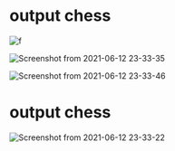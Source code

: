 # output chess

![f](https://user-images.githubusercontent.com/80582110/121786683-d57b4e80-cbd6-11eb-9df4-cc4c739b91e0.jpg)


![Screenshot from 2021-06-12 23-33-35](https://user-images.githubusercontent.com/80582110/121786692-e1671080-cbd6-11eb-9f0f-541337bac909.png)

![Screenshot from 2021-06-12 23-33-46](https://user-images.githubusercontent.com/80582110/121786709-eaf07880-cbd6-11eb-9bc9-08377319e8ac.png)

# output chess

![Screenshot from 2021-06-12 23-33-22](https://user-images.githubusercontent.com/80582110/121786727-065b8380-cbd7-11eb-9998-c1f7ec598910.png)
